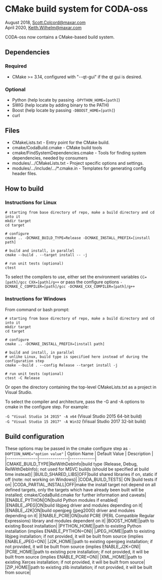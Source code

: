# CMake build system for CODA-oss #

August 2018, Scott.Colcord@maxar.com <br />
April 2020, Keith.Wilhelm@maxar.com

CODA-oss now contains a CMake-based build system.

## Dependencies ##
### Required ###
* CMake >= 3.14, configured with "--qt-gui" if the qt gui is desired.
### Optional ###
* Python (help locate by passing `-DPYTHON_HOME=[path]`)
* SWIG (help locate by adding binary to the PATH)
* Boost (help locate by passing `-DBOOST_HOME=[path]`)
* curl

## Files ##
* CMakeLists.txt - Entry point for the CMake build.
* cmake/CodaBuild.cmake - CMake build tools
* cmake/FindSystemDependencies.cmake - Tools for finding system dependencies, needed by consumers
* modules/.../CMakeLists.txt - Project specific options and settings.
* modules/.../include/.../*.cmake.in - Templates for generating config header files.

## How to build ##
### Instructions for Linux ###
```
# starting from base directory of repo, make a build directory and cd into it
mkdir target
cd target

# configure
cmake .. -DCMAKE_BUILD_TYPE=Release -DCMAKE_INSTALL_PREFIX=[install path]

# build and install, in parallel
cmake --build . --target install -- -j

# run unit tests (optional)
ctest
```

To select the compilers to use, either set the environment variables `CC=[path]/gcc CXX=[path]/g++` or pass the configure options `-DCMAKE_C_COMPILER=[path]/gcc -DCMAKE_CXX_COMPILER=[path]/g++`

### Instructions for Windows ###
From command or bash prompt:
```
# starting from base directory of repo, make a build directory and cd into it
mkdir target
cd target

# configure
cmake .. -DCMAKE_INSTALL_PREFIX=[install path]

# build and install, in parallel
# unlike Linux, build type is specified here instead of during the configuration step
cmake --build . --config Release --target install -j

# run unit tests (optional)
ctest -C Release
```

Or open the directory containing the top-level CMakeLists.txt as a project in Visual Studio.

To select the compiler and architecture, pass the -G and -A options to cmake in the configure step. For example:

`-G "Visual Studio 14 2015" -A x64` (Visual Studio 2015 64-bit build) <br />
`-G "Visual Studio 15 2017" -A Win32` (Visual Studio 2017 32-bit build)


## Build configuration ##
These options may be passed in the cmake configure step as `-DOPTION_NAME="option value"`
| Option Name    | Default Value | Description |
|----------------|---------------|-------------|
|CMAKE_BUILD_TYPE|RelWithDebInfo|build type (Release, Debug, RelWithDebInfo); not used for MSVC builds (should be specified at build time instead)|
|BUILD_SHARED_LIBS|OFF|build shared libraries if on, static if off (note: not working on Windows)|
|CODA_BUILD_TESTS| ON      |build tests if on|
|CODA_PARTIAL_INSTALL|OFF|make the install target not depend on all defined targets, only the targets which have already been built will be installed; cmake/CodaBuild.cmake for further information and caveats|
|ENABLE_PYTHON|ON|build Python modules if enabled|
|ENABLE_JPEG|ON|build libjpeg driver and modules depending on it|
|ENABLE_J2K|ON|build openjpeg (jpeg2000) driver and modules depending on it|
|ENABLE_PCRE|ON|build PCRE (PERL Compatible Regular Expressions) library and modules dependent on it|
|BOOST_HOME||path to existing Boost installation|
|PYTHON_HOME||path to existing Python installation (implies ENABLE_PYTHON=ON)|
|JPEG_HOME||path to existing libjpeg installation; if not provided, it will be built from source (implies ENABLE_JPEG=ON)|
|J2K_HOME||path to existing openjpeg installation; if not provided, it will be built from source (implies ENABLE_J2K=ON)|
|PCRE_HOME||path to existing pcre installation; if not provided, it will be built from source (implies ENABLE_PCRE=ON)|
|XML_HOME||path to existing Xerces installation; if not provided, it will be built from source|
|ZIP_HOME||path to existing zlib installation; if not provided, it will be built from source|
